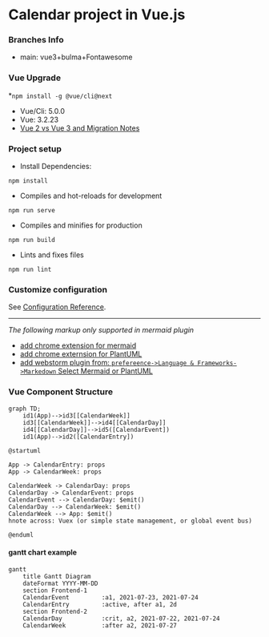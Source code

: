 # Calendar project in Vue.js

### Branches Info
* main: vue3+bulma+Fontawesome

### Vue Upgrade
*`npm install -g @vue/cli@next`
* Vue/Cli: 5.0.0
* Vue: 3.2.23
* [Vue 2 vs Vue 3 and Migration Notes](https://github.com/frzhen/vue-calendar/blob/bootstrap/Migration_V2_to_V3.md)

### Project setup
* Install Dependencies: 
```script
npm install
```
* Compiles and hot-reloads for development
```script
npm run serve
```
* Compiles and minifies for production
```script
npm run build
```
* Lints and fixes files
```script
npm run lint
```
### Customize configuration
See [Configuration Reference](https://cli.vuejs.org/config/).
************************************************************
_The following markup only supported in mermaid plugin_
   - [add chrome extension for mermaid](https://chrome.google.com/webstore/detail/mermaid-diagrams/phfcghedmopjadpojhmmaffjmfiakfil/related)
   - [add chrome externsion for PlantUML](https://chrome.google.com/webstore/detail/plantuml-visualizer/ffaloebcmkogfdkemcekamlmfkkmgkcf/related)
   - [add webstorm plugin from: `prefereence->Language & Frameworks->Markedown` Select Mermaid or PlantUML](https://www.jetbrains.com/help/webstorm/markdown.html#diagrams)
### Vue Component Structure
```mermaid
graph TD;
    id1(App)-->id3[[CalendarWeek]]
    id3[[CalendarWeek]]-->id4[[CalendarDay]]
    id4[[CalendarDay]]-->id5([CalendarEvent])
    id1(App)-->id2([CalendarEntry])
```
```plantuml
@startuml

App -> CalendarEntry: props
App -> CalendarWeek: props

CalendarWeek -> CalendarDay: props
CalendarDay -> CalendarEvent: props
CalendarEvent --> CalendarDay: $emit()
CalendarDay --> CalendarWeek: $emit()
CalendarWeek --> App: $emit()
hnote across: Vuex (or simple state management, or global event bus)

@enduml
```

#### gantt chart example
```mermaid
gantt
    title Gantt Diagram
    dateFormat YYYY-MM-DD
    section Frontend-1
    CalendarEvent         :a1, 2021-07-23, 2021-07-24
    CalendarEntry         :active, after a1, 2d
    section Frontend-2
    CalendarDay           :crit, a2, 2021-07-22, 2021-07-24
    CalendarWeek          :after a2, 2021-07-27
```
